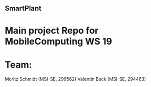 ## SmartPlant

# Main project Repo for MobileComputing WS 19

# Team:
 Moritz Schmidt (MSI-SE, 299562)
 Valentin Beck (MSI-SE, 294463)

